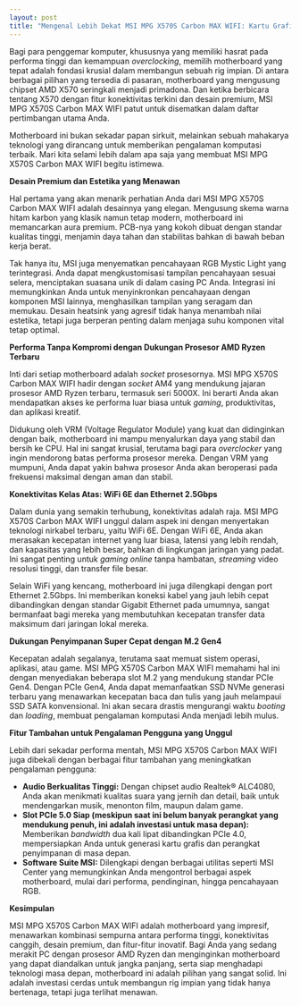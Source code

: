 ```yaml
---
layout: post
title: "Mengenal Lebih Dekat MSI MPG X570S Carbon MAX WIFI: Kartu Grafis Unggulan untuk Rig Impian Anda"
---
```


Bagi para penggemar komputer, khususnya yang memiliki hasrat pada performa tinggi dan kemampuan *overclocking*, memilih motherboard yang tepat adalah fondasi krusial dalam membangun sebuah rig impian. Di antara berbagai pilihan yang tersedia di pasaran, motherboard yang mengusung chipset AMD X570 seringkali menjadi primadona. Dan ketika berbicara tentang X570 dengan fitur konektivitas terkini dan desain premium, MSI MPG X570S Carbon MAX WIFI patut untuk disematkan dalam daftar pertimbangan utama Anda.

Motherboard ini bukan sekadar papan sirkuit, melainkan sebuah mahakarya teknologi yang dirancang untuk memberikan pengalaman komputasi terbaik. Mari kita selami lebih dalam apa saja yang membuat MSI MPG X570S Carbon MAX WIFI begitu istimewa.

**Desain Premium dan Estetika yang Menawan**

Hal pertama yang akan menarik perhatian Anda dari MSI MPG X570S Carbon MAX WIFI adalah desainnya yang elegan. Mengusung skema warna hitam karbon yang klasik namun tetap modern, motherboard ini memancarkan aura premium. PCB-nya yang kokoh dibuat dengan standar kualitas tinggi, menjamin daya tahan dan stabilitas bahkan di bawah beban kerja berat.

Tak hanya itu, MSI juga menyematkan pencahayaan RGB Mystic Light yang terintegrasi. Anda dapat mengkustomisasi tampilan pencahayaan sesuai selera, menciptakan suasana unik di dalam casing PC Anda. Integrasi ini memungkinkan Anda untuk menyinkronkan pencahayaan dengan komponen MSI lainnya, menghasilkan tampilan yang seragam dan memukau. Desain heatsink yang agresif tidak hanya menambah nilai estetika, tetapi juga berperan penting dalam menjaga suhu komponen vital tetap optimal.

**Performa Tanpa Kompromi dengan Dukungan Prosesor AMD Ryzen Terbaru**

Inti dari setiap motherboard adalah *socket* prosesornya. MSI MPG X570S Carbon MAX WIFI hadir dengan *socket* AM4 yang mendukung jajaran prosesor AMD Ryzen terbaru, termasuk seri 5000X. Ini berarti Anda akan mendapatkan akses ke performa luar biasa untuk *gaming*, produktivitas, dan aplikasi kreatif.

Didukung oleh VRM (Voltage Regulator Module) yang kuat dan didinginkan dengan baik, motherboard ini mampu menyalurkan daya yang stabil dan bersih ke CPU. Hal ini sangat krusial, terutama bagi para *overclocker* yang ingin mendorong batas performa prosesor mereka. Dengan VRM yang mumpuni, Anda dapat yakin bahwa prosesor Anda akan beroperasi pada frekuensi maksimal dengan aman dan stabil.

**Konektivitas Kelas Atas: WiFi 6E dan Ethernet 2.5Gbps**

Dalam dunia yang semakin terhubung, konektivitas adalah raja. MSI MPG X570S Carbon MAX WIFI unggul dalam aspek ini dengan menyertakan teknologi nirkabel terbaru, yaitu WiFi 6E. Dengan WiFi 6E, Anda akan merasakan kecepatan internet yang luar biasa, latensi yang lebih rendah, dan kapasitas yang lebih besar, bahkan di lingkungan jaringan yang padat. Ini sangat penting untuk *gaming online* tanpa hambatan, *streaming* video resolusi tinggi, dan transfer file besar.

Selain WiFi yang kencang, motherboard ini juga dilengkapi dengan port Ethernet 2.5Gbps. Ini memberikan koneksi kabel yang jauh lebih cepat dibandingkan dengan standar Gigabit Ethernet pada umumnya, sangat bermanfaat bagi mereka yang membutuhkan kecepatan transfer data maksimum dari jaringan lokal mereka.

**Dukungan Penyimpanan Super Cepat dengan M.2 Gen4**

Kecepatan adalah segalanya, terutama saat memuat sistem operasi, aplikasi, atau game. MSI MPG X570S Carbon MAX WIFI memahami hal ini dengan menyediakan beberapa slot M.2 yang mendukung standar PCIe Gen4. Dengan PCIe Gen4, Anda dapat memanfaatkan SSD NVMe generasi terbaru yang menawarkan kecepatan baca dan tulis yang jauh melampaui SSD SATA konvensional. Ini akan secara drastis mengurangi waktu *booting* dan *loading*, membuat pengalaman komputasi Anda menjadi lebih mulus.

**Fitur Tambahan untuk Pengalaman Pengguna yang Unggul**

Lebih dari sekadar performa mentah, MSI MPG X570S Carbon MAX WIFI juga dibekali dengan berbagai fitur tambahan yang meningkatkan pengalaman pengguna:

*   **Audio Berkualitas Tinggi:** Dengan chipset audio Realtek® ALC4080, Anda akan menikmati kualitas suara yang jernih dan detail, baik untuk mendengarkan musik, menonton film, maupun dalam game.
*   **Slot PCIe 5.0 Siap (meskipun saat ini belum banyak perangkat yang mendukung penuh, ini adalah investasi untuk masa depan):** Memberikan *bandwidth* dua kali lipat dibandingkan PCIe 4.0, mempersiapkan Anda untuk generasi kartu grafis dan perangkat penyimpanan di masa depan.
*   **Software Suite MSI:** Dilengkapi dengan berbagai utilitas seperti MSI Center yang memungkinkan Anda mengontrol berbagai aspek motherboard, mulai dari performa, pendinginan, hingga pencahayaan RGB.

**Kesimpulan**

MSI MPG X570S Carbon MAX WIFI adalah motherboard yang impresif, menawarkan kombinasi sempurna antara performa tinggi, konektivitas canggih, desain premium, dan fitur-fitur inovatif. Bagi Anda yang sedang merakit PC dengan prosesor AMD Ryzen dan menginginkan motherboard yang dapat diandalkan untuk jangka panjang, serta siap menghadapi teknologi masa depan, motherboard ini adalah pilihan yang sangat solid. Ini adalah investasi cerdas untuk membangun rig impian yang tidak hanya bertenaga, tetapi juga terlihat menawan.
